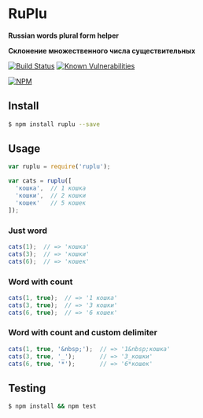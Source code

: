 # RuPlu

**Russian words plural form helper**

**Склонение множественного числа существительных**

[![Build Status](https://travis-ci.org/skarankevich/ruplu.svg?branch=master)](https://travis-ci.org/skarankevich/ruplu)
[![Known Vulnerabilities](https://snyk.io/test/github/skarankevich/ruplu/badge.svg?targetFile=package.json)](https://snyk.io/test/github/skarankevich/ruplu?targetFile=package.json)

[![NPM](https://nodei.co/npm/ruplu.png?downloads)](https://nodei.co/npm/ruplu/)

## Install
```bash
$ npm install ruplu --save
```

## Usage
```js
var ruplu = require('ruplu');

var cats = ruplu([
  'кошка',  // 1 кошка
  'кошки',  // 2 кошки
  'кошек'   // 5 кошек
]);
```

### Just word
```js
cats(1);  // => 'кошка'
cats(3);  // => 'кошки'
cats(6);  // => 'кошек'
```

### Word with count
```js
cats(1, true);  // => '1 кошка'
cats(3, true);  // => '3 кошки'
cats(6, true);  // => '6 кошек'
```

### Word with count and custom delimiter
```js
cats(1, true, '&nbsp;');  // => '1&nbsp;кошка'
cats(3, true, '_');       // => '3_кошки'
cats(6, true, '*');       // => '6*кошек'
```

## Testing
```bash
$ npm install && npm test
```
